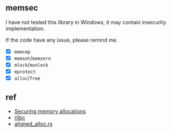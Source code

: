 memsec
------

I have not tested this library in Windows, it may contain insecurity implementation.

If the code have any issue, please remind me.

* [x] `memcmp`
* [x] `memset`/`memzero`
* [x] `mlock`/`munlock`
* [x] `mprotect`
* [x] `alloc`/`free`

ref
---

* [Securing memory allocations](https://download.libsodium.org/doc/helpers/memory_management.html)
* [rlibc](https://github.com/alexcrichton/rlibc)
* [aligned_alloc.rs](https://github.com/jonas-schievink/aligned_alloc.rs)
